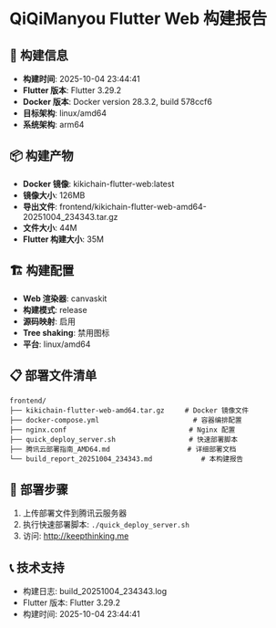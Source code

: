# QiQiManyou Flutter Web 构建报告

## 📅 构建信息
- **构建时间**: 2025-10-04 23:44:41
- **Flutter 版本**: Flutter 3.29.2
- **Docker 版本**: Docker version 28.3.2, build 578ccf6
- **目标架构**: linux/amd64
- **系统架构**: arm64

## 📦 构建产物
- **Docker 镜像**: kikichain-flutter-web:latest
- **镜像大小**: 126MB
- **导出文件**: frontend/kikichain-flutter-web-amd64-20251004_234343.tar.gz
- **文件大小**:  44M
- **Flutter 构建大小**:  35M

## 🏗️ 构建配置
- **Web 渲染器**: canvaskit
- **构建模式**: release
- **源码映射**: 启用
- **Tree shaking**: 禁用图标
- **平台**: linux/amd64

## 📋 部署文件清单
```
frontend/
├── kikichain-flutter-web-amd64.tar.gz     # Docker 镜像文件
├── docker-compose.yml                       # 容器编排配置
├── nginx.conf                              # Nginx 配置
├── quick_deploy_server.sh                  # 快速部署脚本
├── 腾讯云部署指南_AMD64.md                   # 详细部署文档
└── build_report_20251004_234343.md            # 本构建报告
```

## 🚀 部署步骤
1. 上传部署文件到腾讯云服务器
2. 执行快速部署脚本: `./quick_deploy_server.sh`
3. 访问: http://keepthinking.me

## 📞 技术支持
- 构建日志: build_20251004_234343.log
- Flutter 版本: Flutter 3.29.2
- 构建时间: 2025-10-04 23:44:41
